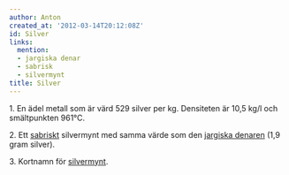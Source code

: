 ```yaml
---
author: Anton
created_at: '2012-03-14T20:12:08Z'
id: Silver
links:
  mention:
  - jargiska denar
  - sabrisk
  - silvermynt
title: Silver
---
```


1\. En ädel metall som är värd 529 silver per kg. Densiteten är 10,5 kg/l och smältpunkten 961°C.

2\. Ett [sabriskt] silvermynt med samma värde som den [jargiska denaren] (1,9 gram silver).

3\. Kortnamn för [silvermynt].

  [sabriskt]: sabrisk
  [jargiska denaren]: jargiska_denar
  [silvermynt]: silvermynt

